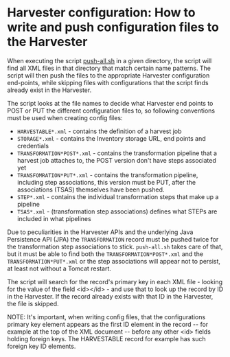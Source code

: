 # Harvester configuration: How to write and push configuration files to the Harvester

When executing the script [push-all.sh](push-all.sh) in a given directory, the script will find all XML files in that directory that match certain name patterns. The script will then push the files to the appropriate Harvester configuration end-points, while skipping files with configurations that the script finds already exist in the Harvester.

The script looks at the file names to decide what Harvester end points to POST or PUT the different configuration files to, so following conventions must be used when creating config files:

- `HARVESTABLE*.xml`  - contains the definition of a harvest job
- `STORAGE*.xml` - contains the Inventory storage URL, end points and credentials
- `TRANSFORMATION*POST*.xml` - contains the transformation pipeline that a harvest job attaches to, the POST version don't have steps associated yet
- `TRANSFOMRATION*PUT*.xml` - contains the transformation pipeline, including step associations, this version must be PUT, after the associations (TSAS) themselves have been pushed. 
- `STEP*.xml` - contains the individual transformation steps that make up a pipeline
- `TSAS*.xml` - (transformation step associations) defines what STEPs are included in what pipelines

Due to peculiarities in the Harvester APIs and the underlying Java Persistence API (JPA) the `TRANSFORMATION` record must be pushed twice for the transformation step associations to stick. `push-all.sh` takes care of that, but it must be able to find both the `TRANSFORMATION*POST*.xml` and the `TRANSFORMATION*PUT*.xml` or the step associations will appear not to persist, at least not without a Tomcat restart.

The script will search for the record's primary key in each XML file - looking for the value of the field &lt;id&gt;&lt;/id&gt; - and use that to look up the record by ID in the Harvester. If the record already exists with that ID in the Harvester, the file is skipped. 

NOTE: It's important, when writing config files, that the configurations primary key element appears as the first ID element in the record -- for example at the top of the XML document -- before any other &lt;id&gt; fields holding foreign keys. The HARVESTABLE record for example has such foreign key ID elements.

